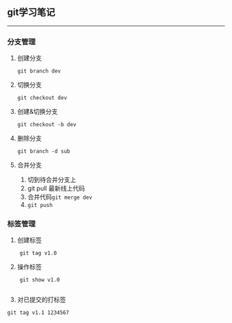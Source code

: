 ## git学习笔记
------
### 分支管理
1. 创建分支

	```
	git branch dev
	```

2. 切换分支

	```
	git checkout dev
	```

3. 创建&切换分支

	```
	git checkout -b dev
	```

4. 删除分支

	```
	git branch -d sub
	```
	
5. 合并分支

	1. 切到待合并分支上
	2. git pull 最新线上代码
	3. 合并代码```git merge dev```
	4. ```git push```

### 标签管理
1. 创建标签

```
	git tag v1.0
```

2. 操作标签

```	
	git show v1.0
	
```

3. 对已提交的打标签

```git tag v1.1 1234567```


